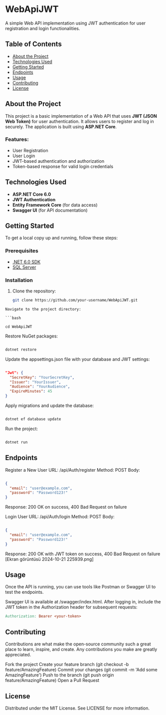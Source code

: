 # WebApiJWT

A simple Web API implementation using JWT authentication for user registration and login functionalities.

## Table of Contents
- [About the Project](#about-the-project)
- [Technologies Used](#technologies-used)
- [Getting Started](#getting-started)
- [Endpoints](#endpoints)
- [Usage](#usage)
- [Contributing](#contributing)
- [License](#license)

## About the Project
This project is a basic implementation of a Web API that uses **JWT (JSON Web Token)** for user authentication. It allows users to register and log in securely. The application is built using **ASP.NET Core**.

### Features:
- User Registration
- User Login
- JWT-based authentication and authorization
- Token-based response for valid login credentials

## Technologies Used
- **ASP.NET Core 6.0**
- **JWT Authentication**
- **Entity Framework Core** (for data access)
- **Swagger UI** (for API documentation)

## Getting Started

To get a local copy up and running, follow these steps:

### Prerequisites

- [.NET 6.0 SDK](https://dotnet.microsoft.com/download/dotnet/6.0)
- [SQL Server](https://www.microsoft.com/en-us/sql-server/sql-server-downloads)

### Installation

1. Clone the repository:
   ```bash
   git clone https://github.com/your-username/WebApiJWT.git
```
Navigate to the project directory:

```bash

cd WebApiJWT
```
Restore NuGet packages:

```bash

dotnet restore
```
Update the appsettings.json file with your database and JWT settings:

```json

"Jwt": {
  "SecretKey": "YourSecretKey",
  "Issuer": "YourIssuer",
  "Audience": "YourAudience",
  "ExpireMinutes": 45
}
```
Apply migrations and update the database:

```bash

dotnet ef database update
```
Run the project:

```bash

dotnet run
```
## Endpoints
Register a New User
URL: /api/Auth/register
Method: POST
Body:
```json

{
  "email": "user@example.com",
  "password": "Password123!"
}
```
Response: 200 OK on success, 400 Bad Request on failure

Login User
URL: /api/Auth/login
Method: POST
Body:
```json

{
  "email": "user@example.com",
  "password": "Password123!"
}
```
Response: 200 OK with JWT token on success, 400 Bad Request on failure
[Ekran görüntüsü 2024-10-21 225939.png]
## Usage
Once the API is running, you can use tools like Postman or Swagger UI to test the endpoints.

Swagger UI is available at /swagger/index.html.
After logging in, include the JWT token in the Authorization header for subsequent requests:

```makefile
Authorization: Bearer <your-token>
```
## Contributing
Contributions are what make the open-source community such a great place to learn, inspire, and create. Any contributions you make are greatly appreciated.

Fork the project
Create your feature branch (git checkout -b feature/AmazingFeature)
Commit your changes (git commit -m 'Add some AmazingFeature')
Push to the branch (git push origin feature/AmazingFeature)
Open a Pull Request
## License
Distributed under the MIT License. See LICENSE for more information.













